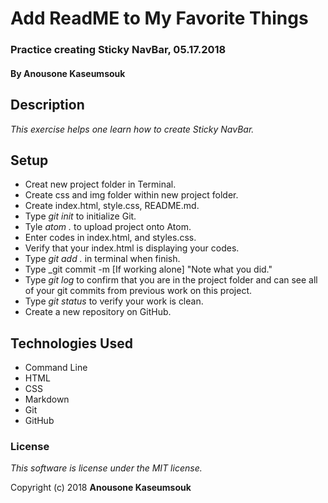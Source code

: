 # Add ReadME to My Favorite Things

### Practice creating Sticky NavBar, 05.17.2018

#### By Anousone Kaseumsouk

## Description

_This exercise helps one learn how to create Sticky NavBar._

## Setup

* Creat new project folder in Terminal.
* Create css and img folder within new project folder.
* Create index.html, style.css, README.md.
* Type _git init_ to initialize Git.
* Tyle _atom ._ to upload project onto Atom.
* Enter codes in index.html, and styles.css.
* Verify that your index.html is displaying your codes.
* Type _git add ._ in terminal when finish.
* Type _git commit -m [If working alone] "Note what you did."
* Type _git log_ to confirm that you are in the project folder and can see all of your git commits from previous work on this project.
* Type _git status_ to verify your work is clean.
* Create a new repository on GitHub. 

## Technologies Used

* Command Line
* HTML
* CSS
* Markdown
* Git
* GitHub

### License

*This software is license under the MIT license.*

Copyright (c) 2018 **Anousone Kaseumsouk**
